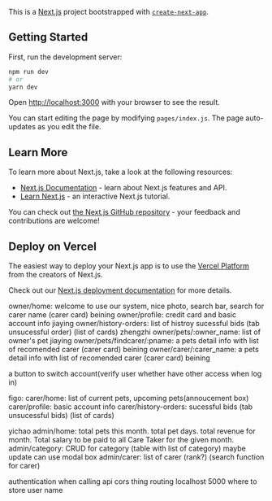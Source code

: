 This is a [Next.js](https://nextjs.org/) project bootstrapped with [`create-next-app`](https://github.com/vercel/next.js/tree/canary/packages/create-next-app).

## Getting Started

First, run the development server:

```bash
npm run dev
# or
yarn dev
```

Open [http://localhost:3000](http://localhost:3000) with your browser to see the result.

You can start editing the page by modifying `pages/index.js`. The page auto-updates as you edit the file.

## Learn More

To learn more about Next.js, take a look at the following resources:

- [Next.js Documentation](https://nextjs.org/docs) - learn about Next.js features and API.
- [Learn Next.js](https://nextjs.org/learn) - an interactive Next.js tutorial.

You can check out [the Next.js GitHub repository](https://github.com/vercel/next.js/) - your feedback and contributions are welcome!

## Deploy on Vercel

The easiest way to deploy your Next.js app is to use the [Vercel Platform](https://vercel.com/import?utm_medium=default-template&filter=next.js&utm_source=create-next-app&utm_campaign=create-next-app-readme) from the creators of Next.js.

Check out our [Next.js deployment documentation](https://nextjs.org/docs/deployment) for more details.

owner/home: welcome to use our system, nice photo, search bar, search for carer name (carer card) beining
owner/profile: credit card and basic account info  jiaying
owner/history-orders: list of histroy sucessful bids  (tab unsucessful order) (list of cards) zhengzhi
owner/pets/:owner_name: list of owner's pet jiaying 
owner/pets/findcarer/:pname: a pets detail info with list of recomended carer (carer card) beining
owner/carer/:carer_name: a pets detail info with list of recomended carer (carer card) beining

a button to switch account(verify user whether have other access when log in)

figo:
carer/home: list of current pets, upcoming pets(annoucement box)
carer/profile: basic account info
carer/history-orders: sucessful bids (tab unsucessful bids) (list of cards)

yichao
admin/home: total pets this month. total pet days. total revenue for month.
    Total salary to be paid to all Care Taker for the given month.
admin/category: CRUD for category (table with list of category) maybe update can use modal box
admin/carer: list of carer (rank?) (search function for carer)

authentication when calling api
cors thing
routing localhost 5000
where to store user name

